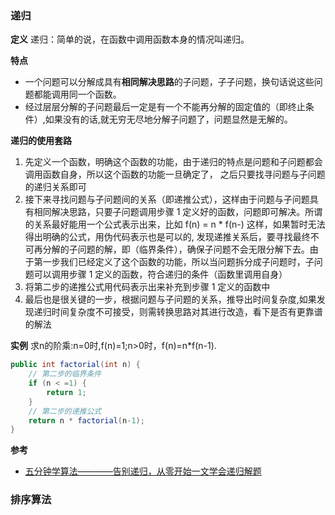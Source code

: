 

### 递归

**定义**
递归：简单的说，在函数中调用函数本身的情况叫递归。

**特点**

* 一个问题可以分解成具有**相同解决思路**的子问题，子子问题，换句话说这些问题都能调用同一个函数。
* 经过层层分解的子问题最后一定是有一个不能再分解的固定值的（即终止条件）,如果没有的话,就无穷无尽地分解子问题了，问题显然是无解的。

**递归的使用套路**

1. 先定义一个函数，明确这个函数的功能，由于递归的特点是问题和子问题都会调用函数自身，所以这个函数的功能一旦确定了， 之后只要找寻问题与子问题的递归关系即可
2. 接下来寻找问题与子问题间的关系（即递推公式），这样由于问题与子问题具有相同解决思路，只要子问题调用步骤 1 定义好的函数，问题即可解决。所谓的关系最好能用一个公式表示出来，比如 f(n) = n * f(n-) 这样，如果暂时无法得出明确的公式，用伪代码表示也是可以的, 发现递推关系后，要寻找最终不可再分解的子问题的解，即（临界条件），确保子问题不会无限分解下去。由于第一步我们已经定义了这个函数的功能，所以当问题拆分成子问题时，子问题可以调用步骤 1 定义的函数，符合递归的条件（函数里调用自身）
3. 将第二步的递推公式用代码表示出来补充到步骤 1 定义的函数中
4. 最后也是很关键的一步，根据问题与子问题的关系，推导出时间复杂度,如果发现递归时间复杂度不可接受，则需转换思路对其进行改造，看下是否有更靠谱的解法

**实例**
求n的阶乘:n=0时,f(n)=1;n>0时，f(n)=n*f(n-1).

```java
public int factorial(int n) {
    // 第二步的临界条件
    if (n < =1) {
        return 1;
    }
    // 第二步的递推公式
    return n * factorial(n-1);
}
```

**参考**

* [五分钟学算法————告别递归，从零开始一文学会递归解题](https://www.cxyxiaowu.com/7259.html)

### 排序算法

